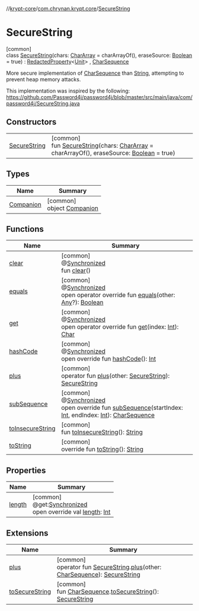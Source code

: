 //[krypt-core](../../../index.md)/[com.chrynan.krypt.core](../index.md)/[SecureString](index.md)

# SecureString

[common]\
class [SecureString](index.md)(chars: [CharArray](https://kotlinlang.org/api/latest/jvm/stdlib/kotlin/-char-array/index.html) = charArrayOf(), eraseSource: [Boolean](https://kotlinlang.org/api/latest/jvm/stdlib/kotlin/-boolean/index.html) = true) : [RedactedProperty](../-redacted-property/index.md)&lt;[Unit](https://kotlinlang.org/api/latest/jvm/stdlib/kotlin/-unit/index.html)&gt; , [CharSequence](https://kotlinlang.org/api/latest/jvm/stdlib/kotlin/-char-sequence/index.html)

More secure implementation of [CharSequence](https://kotlinlang.org/api/latest/jvm/stdlib/kotlin/-char-sequence/index.html) than [String](https://kotlinlang.org/api/latest/jvm/stdlib/kotlin/-string/index.html), attempting to prevent heap memory attacks.

This implementation was inspired by the following: https://github.com/Password4j/password4j/blob/master/src/main/java/com/password4j/SecureString.java

## Constructors

| | |
|---|---|
| [SecureString](-secure-string.md) | [common]<br>fun [SecureString](-secure-string.md)(chars: [CharArray](https://kotlinlang.org/api/latest/jvm/stdlib/kotlin/-char-array/index.html) = charArrayOf(), eraseSource: [Boolean](https://kotlinlang.org/api/latest/jvm/stdlib/kotlin/-boolean/index.html) = true) |

## Types

| Name | Summary |
|---|---|
| [Companion](-companion/index.md) | [common]<br>object [Companion](-companion/index.md) |

## Functions

| Name | Summary |
|---|---|
| [clear](clear.md) | [common]<br>@[Synchronized](https://kotlinlang.org/api/latest/jvm/stdlib/kotlin.jvm/-synchronized/index.html)<br>fun [clear](clear.md)() |
| [equals](equals.md) | [common]<br>@[Synchronized](https://kotlinlang.org/api/latest/jvm/stdlib/kotlin.jvm/-synchronized/index.html)<br>open operator override fun [equals](equals.md)(other: [Any](https://kotlinlang.org/api/latest/jvm/stdlib/kotlin/-any/index.html)?): [Boolean](https://kotlinlang.org/api/latest/jvm/stdlib/kotlin/-boolean/index.html) |
| [get](get.md) | [common]<br>@[Synchronized](https://kotlinlang.org/api/latest/jvm/stdlib/kotlin.jvm/-synchronized/index.html)<br>open operator override fun [get](get.md)(index: [Int](https://kotlinlang.org/api/latest/jvm/stdlib/kotlin/-int/index.html)): [Char](https://kotlinlang.org/api/latest/jvm/stdlib/kotlin/-char/index.html) |
| [hashCode](hash-code.md) | [common]<br>@[Synchronized](https://kotlinlang.org/api/latest/jvm/stdlib/kotlin.jvm/-synchronized/index.html)<br>open override fun [hashCode](hash-code.md)(): [Int](https://kotlinlang.org/api/latest/jvm/stdlib/kotlin/-int/index.html) |
| [plus](plus.md) | [common]<br>operator fun [plus](plus.md)(other: [SecureString](index.md)): [SecureString](index.md) |
| [subSequence](sub-sequence.md) | [common]<br>@[Synchronized](https://kotlinlang.org/api/latest/jvm/stdlib/kotlin.jvm/-synchronized/index.html)<br>open override fun [subSequence](sub-sequence.md)(startIndex: [Int](https://kotlinlang.org/api/latest/jvm/stdlib/kotlin/-int/index.html), endIndex: [Int](https://kotlinlang.org/api/latest/jvm/stdlib/kotlin/-int/index.html)): [CharSequence](https://kotlinlang.org/api/latest/jvm/stdlib/kotlin/-char-sequence/index.html) |
| [toInsecureString](to-insecure-string.md) | [common]<br>fun [toInsecureString](to-insecure-string.md)(): [String](https://kotlinlang.org/api/latest/jvm/stdlib/kotlin/-string/index.html) |
| [toString](../-redacted-property/to-string.md) | [common]<br>override fun [toString](../-redacted-property/to-string.md)(): [String](https://kotlinlang.org/api/latest/jvm/stdlib/kotlin/-string/index.html) |

## Properties

| Name | Summary |
|---|---|
| [length](length.md) | [common]<br>@get:[Synchronized](https://kotlinlang.org/api/latest/jvm/stdlib/kotlin.jvm/-synchronized/index.html)<br>open override val [length](length.md): [Int](https://kotlinlang.org/api/latest/jvm/stdlib/kotlin/-int/index.html) |

## Extensions

| Name | Summary |
|---|---|
| [plus](../plus.md) | [common]<br>operator fun [SecureString](index.md).[plus](../plus.md)(other: [CharSequence](https://kotlinlang.org/api/latest/jvm/stdlib/kotlin/-char-sequence/index.html)): [SecureString](index.md) |
| [toSecureString](../to-secure-string.md) | [common]<br>fun [CharSequence](https://kotlinlang.org/api/latest/jvm/stdlib/kotlin/-char-sequence/index.html).[toSecureString](../to-secure-string.md)(): [SecureString](index.md) |
